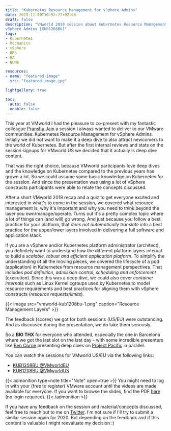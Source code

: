 ```yaml
---
title: "Kubernetes Resource Management for vSphere Admins" 
date: 2019-11-30T16:52:27+02:00 
draft: false 
description: "VMworld 2019 session about Kubernetes Resource Management for
vSphere Admins [KUB1208BU]" 
tags:
- Kubernetes
- Mechanics
- vSphere
- DRS
- HA
- NUMA

resources:
- name: "featured-image" 
  src: "featured-image.jpg"

lightgallery: true

toc: 
  auto: false 
  enable: false
---
```


<!--more-->

This year at VMworld I had the pleasure to co-present with my fantastic
colleague [Pranshu Jain](https://twitter.com/pranshujain28) a session I always
wanted to deliver to our VMware communities: Kubernetes Resource Management for
vSphere Admins. Initially we did not want to make it a deep dive to also attract
newcomers to the world of Kubernetes. But after the first internal reviews and
stats on the session signups for VMworld US we decided that it actually is deep
dive content. 

That was the right choice, because VMworld participants love deep dives and the
knowledge on Kubernetes compared to the previous years has grown a lot. So we
could assume some basic knowledge on Kubernetes for the session. And since the
presentation was using a lot of vSphere constructs participants were able to
relate the concepts discussed.

After a short VMworld 2018 recap and a quiz to get everyone excited and
interested in what's to come in the session, we covered what resource management
is, why it's important and why you need to think beyond the layer you
own/manage/operate. Turns out it's a pretty complex topic where a lot of things
can (and will) go wrong. And just because you follow a best practice for your
platform, that *does not automatically translate* into a best practice for the
upper/lower layers involved in delivering a full software and application stack.

If you are a vSphere and/or Kubernetes platform administrator (architect), you
definitely want to understand how the different platform layers interact to
build a *scalable, robust and efficient application platform*. To simplify the
understanding of all the moving pieces, we covered the lifecycle of a pod
(application) in Kubernetes from resource management perspectives. That includes
*pod definition, admission control, scheduling and enforcement* (execution). Since
this was a deep dive, we could also cover *container internals* such as Linux
Kernel cgroups used by Kubernetes to model resource requirements and best
practices for aligning them with vSphere constructs (*resource
requests/limits*). 

{{< image src="vmworld-kub1208bu-1.png" caption="Resource Management Layers" >}}

The feedback (scores) we got for both sessions (US/EU) were outstanding. And as
discussed during the presentation, we do take them seriously. 

So a **BIG THX** for everyone who attended, especially the one in Barcelona
where we got the last slot on the last day - with some incredible presenters
like [Ben Corrie](https://twitter.com/bensdoings) presenting deep dives on
[Project Pacific](https://www.vmware.com/products/vsphere/projectpacific.html)
in parallel.  

You can watch the sessions for VMworld US/EU via the following links:

- [KUB1208BU @VMworldEU](https://videos.vmworld.com/global/2019/videoplayer/29332)
- [KUB1208BU @VMworldUS](https://videos.vmworld.com/global/2019/videoplayer/27552)

{{< admonition type=note title="Note" open=true >}} 
You might need to log in with your (free to register) VMware account until the
videos are made available for everyone. If you want to browse the slides, find
the PDF
[here](https://cms.vmworldonline.com/event_data/12/session_notes/KUB1208BE.pdf)
(no login required). 
{{< /admonition >}}


If you have any feedback on the session and material/concepts discussed, feel
free to reach out to me on [Twitter](https://twitter.com/embano1). I'm not sure
if I'll try to submit a similar session again for 2020. But depending on the
feedback and if this content is valuable I might reevaluate my decision :)
